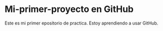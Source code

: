 # Mi-primer-proyecto en GitHub
Este es mi primer epositorio de practica. Estoy aprendiendo a usar GitHub.
